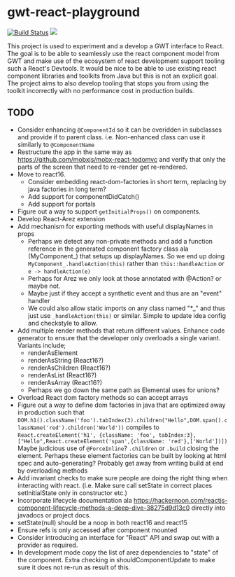 # gwt-react-playground

[![Build Status](https://secure.travis-ci.org/realityforge/gwt-react-playground.png?branch=master)](http://travis-ci.org/realityforge/gwt-react-playground)
[<img src="https://img.shields.io/maven-central/v/org.realityforge.react/react.svg?label=latest%20release"/>](http://search.maven.org/#search%7Cga%7C1%7Cg%3A%22org.realityforge.react%22%20a%3A%22react%22)

This project is used to experiment and a develop a GWT interface to React. The goal is to be able to
seamlessly use the react component model from GWT and make use of the ecosystem of react development
support tooling such a React's Devtools. It would be nice to be able to use existing react component
libraries and toolkits from Java but this is not an explicit goal. The project aims to also develop
tooling that stops you from using the toolkit incorrectly with no performance cost in production builds.

## TODO

* Consider enhancing `@ComponentId` so it can be overidden in subclasses and provide if to parent class.
  i.e. Non-enhanced class can use it similarly to `@ComponentName`
* Restructure the app in the same way as https://github.com/mobxjs/mobx-react-todomvc and verify  that
  only the parts of the screen that need to re-render get re-rendered.
* Move to react16.
  - Consider embedding react-dom-factories in short term, replacing by java factories in long term?
  - Add support for componentDidCatch()
  - Add support for portals
* Figure out a way to support `getInitialProps()` on components.
* Develop React-Arez extension
* Add mechanism for exporting methods with useful displayNames in props
  - Perhaps we detect any non-private methods and add a function reference in the generated component
    factory class ala (MyComponent_) that setups up displayNames. So we end up doing `MyComponent_.handleAction(this)`
    rather than `this::handleAction` or `e -> handleAction(e)`
  - Perhaps for Arez we only look at those annotated with @Action? or maybe not.
  - Maybe just if they accept a synthetic event and thus are an "event" handler
  - We could also allow static imports on any class named "*_" and thus just use `_handleAction(this)` or similar.
    Simple to update idea config and checkstyle to allow.
* Add multiple render methods that return different values. Enhance code generator to ensure that
  the developer only overloads a single variant. Variants include;
  - renderAsElement
  - renderAsString (React16?)
  - renderAsChildren (React16?)
  - renderAsList (React16?)
  - renderAsArray (React16?)
  - Perhaps we go down the same path as Elemental uses for unions?
* Overload React dom factory methods so can accept arrays
* Figure out a way to define dom factories in java that are optimized away in production such that
   `DOM.h1().className('foo').tabIndex(3).children("Hello",DOM.span().className('red').children('World'))`
   compiles to `React.createElement('h1', {className: 'foo', tabIndex:3},["Hello",React.createElement('span',{className: 'red'},['World'])])`
   Maybe judicious use of `@ForceInline`? `.children` or `.build` closing the element. Perhaps these
   element factories can be built by looking at html spec and auto-generating? Probably get away from writing build
   at end by overloading methods
* Add invariant checks to make sure people are doing the right thing when interacting with react.
  (i.e. Make sure call setState in correct places setInitialState only in constructor etc.)
* Incorporate lifecycle documentation ala https://hackernoon.com/reactjs-component-lifecycle-methods-a-deep-dive-38275d9d13c0
  directly into javadocs or project docs.
* setState(null) should be a noop in both react16 and react15
* Ensure refs is only accessed after component mounted
* Consider introducing an interface for "React" API and swap out with a provider as required.
* In development mode copy the list of arez dependencies to "state" of the component. Extra checking in
  shouldComponentUpdate to make sure it does not re-run as result of this.
